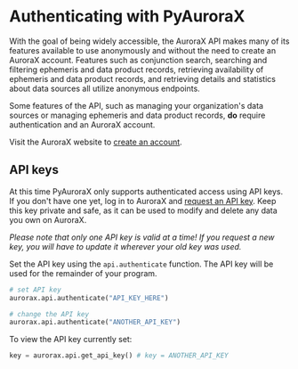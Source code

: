 # Authenticating with PyAuroraX

With the goal of being widely accessible, the AuroraX API makes many of its features available to use anonymously and without the need to create an AuroraX account. Features such as conjunction search, searching and filtering ephemeris and data product records, retrieving availability of ephemeris and data product records, and retrieving details and statistics about data sources all utilize anonymous endpoints.

Some features of the API, such as managing your organization's data sources or managing ephemeris and data product records, **do** require authentication and an AuroraX account.

Visit the AuroraX website to [create an account](https://aurorax.space/createAccount).

## API keys
At this time PyAuroraX only supports authenticated access using API keys. If you don't have one yet, log in to AuroraX and [request an API key](https://aurorax.space/accountSettings/requestApiKey). Keep this key private and safe, as it can be used to modify and delete any data you own on AuroraX.

*Please note that only one API key is valid at a time! If you request a new key, you will have to update it wherever your old key was used.*

Set the API key using the ```api.authenticate``` function. The API key will be used for the remainder of your program.
```python
# set API key
aurorax.api.authenticate("API_KEY_HERE")

# change the API key
aurorax.api.authenticate("ANOTHER_API_KEY")
```

To view the API key currently set:
```python
key = aurorax.api.get_api_key() # key = ANOTHER_API_KEY
```

